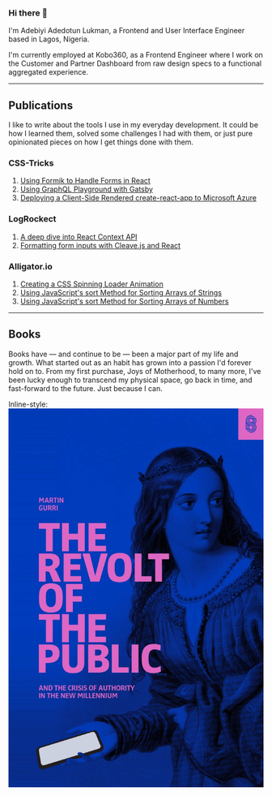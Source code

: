 ### Hi there 👋

I'm Adebiyi Adedotun Lukman, a Frontend and User Interface Engineer based in Lagos, Nigeria.

I'm currently employed at Kobo360, as a Frontend Engineer where I work on the Customer and Partner Dashboard from raw design specs to a functional aggregated experience.

---

## Publications

I like to write about the tools I use in my everyday development. It could be how I learned them, solved some challenges I had with them, or just pure opinionated pieces on how I get things done with them.

### CSS-Tricks

1. [Using Formik to Handle Forms in React ](https://css-tricks.com/using-formik-to-handle-forms-in-react/)
2. [Using GraphQL Playground with Gatsby ](https://css-tricks.com/using-graphql-playground-with-gatsby/)
3. [Deploying a Client-Side Rendered create-react-app to Microsoft Azure ](https://css-tricks.com/deploying-a-client-side-rendered-create-react-app-to-microsoft-azure/)

### LogRockect

1. [A deep dive into React Context API](https://blog.logrocket.com/a-deep-dive-into-react-context-api/)
2. [Formatting form inputs with Cleave.js and React](https://blog.logrocket.com/formatting-form-inputs-with-cleave-js-and-react/)

<!-- ### Smashing Magazine -->

### Alligator.io

1. [Creating a CSS Spinning Loader Animation](https://alligator.io/css/css-spinning-loader-animation/)
2. [Using JavaScript's sort Method for Sorting Arrays of Strings](https://alligator.io/js/array-sort-strings/)
3. [Using JavaScript's sort Method for Sorting Arrays of Numbers](https://alligator.io/js/array-sort-numbers/)

---

## Books

Books have — and continue to be — been a major part of my life and growth. What started out as an habit has grown into a passion I'd forever hold on to. From my first purchase, Joys of Motherhood, to many more, I've been lucky enough to transcend my physical space, go back in time, and fast-forward to the future. Just because I can.

Inline-style:
![THE REVOLT OF THE PUBLIC AND THE CRISIS OF AUTHORITY IN THE NEW MILLENNIUM ](revolt-of-the-public.jpg "THE REVOLT OF THE PUBLIC AND THE CRISIS OF AUTHORITY IN THE NEW MILLENNIUM ")
